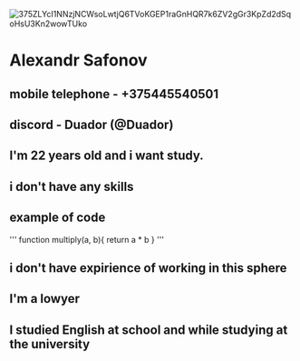 ![375ZLYcI1NNzjNCWsoLwtjQ6TVoKGEP1raGnHQR7k6ZV2gGr3KpZd2dSqoHsU3Kn2wowTUko](https://user-images.githubusercontent.com/119877791/205761546-171beb2d-9400-487d-81e0-5fd0d9b447ca.jpg)
# **Alexandr Safonov**
## mobile telephone - +375445540501
## discord - Duador (@Duador)
## I'm 22 years old and i want study.
## i don't have any skills
## example of code
'''
function multiply(a, b){
   return a * b
}
'''
## i don't have expirience of working in this sphere
## I'm a lowyer
## I studied English at school and while studying at the university

